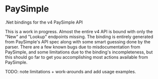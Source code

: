 PaySimple
=========

.Net bindings for the v4 PaySimple API

This is a work in progress.  Almost the entire v4 API is bound with only the "New" and "Lookup" endpoints missing.  The binding is entirely generated from PaySimple's API spec along with some smart guessing done by the parser.  There are a few known bugs due to misdocumentation from PaySimple, and some limitations due to the binding's incompleteness, but this should go far to get you accomplishing most actions available from PaySimple.

TODO: note limitations + work-arounds and add usage examples.